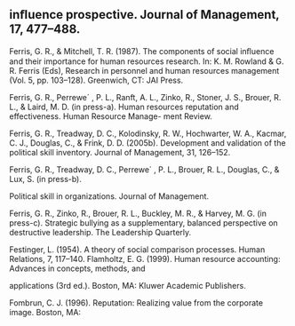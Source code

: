 ## inﬂuence prospective. Journal of Management, 17, 477–488.

Ferris, G. R., & Mitchell, T. R. (1987). The components of social inﬂuence and their importance for human resources research. In: K. M. Rowland & G. R. Ferris (Eds), Research in personnel and human resources management (Vol. 5, pp. 103–128). Greenwich, CT: JAI Press.

Ferris, G. R., Perrewe´ , P. L., Ranft, A. L., Zinko, R., Stoner, J. S., Brouer, R. L., & Laird, M. D. (in press-a). Human resources reputation and effectiveness. Human Resource Manage- ment Review.

Ferris, G. R., Treadway, D. C., Kolodinsky, R. W., Hochwarter, W. A., Kacmar, C. J., Douglas, C., & Frink, D. D. (2005b). Development and validation of the political skill inventory. Journal of Management, 31, 126–152.

Ferris, G. R., Treadway, D. C., Perrewe´ , P. L., Brouer, R. L., Douglas, C., & Lux, S. (in press-b).

Political skill in organizations. Journal of Management.

Ferris, G. R., Zinko, R., Brouer, R. L., Buckley, M. R., & Harvey, M. G. (in press-c). Strategic bullying as a supplementary, balanced perspective on destructive leadership. The Leadership Quarterly.

Festinger, L. (1954). A theory of social comparison processes. Human Relations, 7, 117–140. Flamholtz, E. G. (1999). Human resource accounting: Advances in concepts, methods, and

applications (3rd ed.). Boston, MA: Kluwer Academic Publishers.

Fombrun, C. J. (1996). Reputation: Realizing value from the corporate image. Boston, MA: